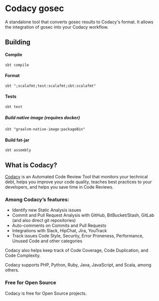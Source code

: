 # Codacy gosec

A standalone tool that converts gosec results to Codacy's format. It allows the integration of gosec into your Codacy workflow.

## Building

#### Compile

```
sbt compile
```

#### Format

```
sbt ";scalafmt;test:scalafmt;sbt:scalafmt"
```

#### Tests

```
sbt test
```

##### Build native image (requires docker)

`sbt "graalvm-native-image:packageBin"`

#### Build fat-jar

```
sbt assembly
```

## What is Codacy?

[Codacy](https://www.codacy.com/) is an Automated Code Review Tool that monitors your technical debt, helps you improve your code quality, teaches best practices to your developers, and helps you save time in Code Reviews.

### Among Codacy’s features:

- Identify new Static Analysis issues
- Commit and Pull Request Analysis with GitHub, BitBucket/Stash, GitLab (and also direct git repositories)
- Auto-comments on Commits and Pull Requests
- Integrations with Slack, HipChat, Jira, YouTrack
- Track issues Code Style, Security, Error Proneness, Performance, Unused Code and other categories

Codacy also helps keep track of Code Coverage, Code Duplication, and Code Complexity.

Codacy supports PHP, Python, Ruby, Java, JavaScript, and Scala, among others.

### Free for Open Source

Codacy is free for Open Source projects.

